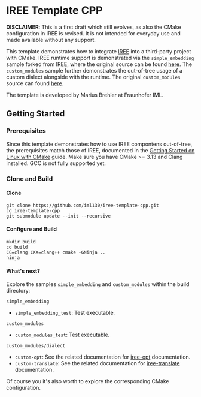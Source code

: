 # IREE Template CPP

**DISCLAIMER**: This is a first draft which still evolves, as also the CMake configuration in IREE is revised. It is not intended for everyday use and made available without any support.

This template demonstrates how to integrate [IREE](https://github.com/google/iree) into a third-party project with CMake.
IREE runtime support is demonstrated via the `simple_embedding` sample forked from IREE, where the original source can be found [here](https://github.com/google/iree/tree/master/iree/samples/simple_embedding).
The `custom_modules` sample further demonstrates the out-of-tree usage of a custom dialect alongside with the runtime. The original `custom_modules` source can found [here](https://github.com/google/iree/tree/master/iree/samples/custom_dialect).

The template is developed by Marius Brehler at Fraunhofer IML.

## Getting Started

### Prerequisites

Since this template demonstrates how to use IREE compontens out-of-tree, the prerequisites match those of IREE, documented in the [Getting Started on Linux with CMake](https://google.github.io/iree/GetStarted/LinuxCMake) guide.
Make sure you have CMake >= 3.13 and Clang installed. GCC is not fully supported yet.

### Clone and Build
#### Clone

```shell
git clone https://github.com/iml130/iree-template-cpp.git
cd iree-template-cpp
git submodule update --init --recursive
```

#### Configure and Build

```shell
mkdir build
cd build
CC=clang CXX=clang++ cmake -GNinja ..
ninja
```
#### What's next?

Explore the samples `simple_embedding` and `custom_modules` within the build directory:

`simple_embedding`
* `simple_embedding_test`: Test executable.

`custom_modules`
* `custom_modules_test`: Test executable.

`custom_modules/dialect`
* `custom-opt`: See the related documentation for [iree-opt](https://google.github.io/iree/DeveloperOverview#iree-opt) documentation.
* `custom-translate`: See the related documentation for [iree-translate](https://google.github.io/iree/DeveloperOverview#iree-translate) documentation.

Of course you it's also worth to explore the corresponding CMake configuration.
